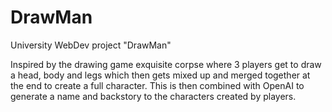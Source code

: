 # DrawMan

University WebDev project "DrawMan"

Inspired by the drawing game exquisite corpse where 3 players get to draw a head, body and legs which then gets mixed up and merged together at the end to create a full character. This is then combined with OpenAI to generate a name and backstory to the characters created by players.
